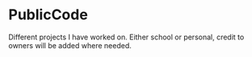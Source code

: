 # PublicCode
Different projects I have worked on. Either school or personal, credit to owners will be added where needed.
